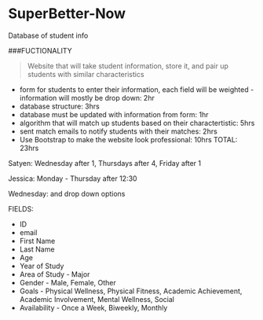 # SuperBetter-Now
Database of student info 

###FUCTIONALITY 
>Website that will take student information, store it, and pair up students with similar characteristics 
- form for students to enter their information, each field will be weighted - information will mostly be drop down: 2hr
- database structure: 3hrs
- database must be updated with information from form: 1hr
- algorithm that will match up students based on their charactertistic: 5hrs
- sent match emails to notify students with their matches: 2hrs
- Use Bootstrap to make the website look professional: 10hrs 
TOTAL: 23hrs

Satyen: Wednesday after 1, Thursdays after 4, Friday after 1

Jessica: Monday - Thursday after 12:30

Wednesday: and drop down options

FIELDS:
- ID
- email
- First Name
- Last Name 
- Age
- Year of Study 
- Area of Study - Major
- Gender - Male, Female, Other
- Goals - Physical Wellness, Physical Fitness, Academic Achievement, Academic Involvement, Mental Wellness, Social 
- Availability - Once a Week, Biweekly, Monthly 








